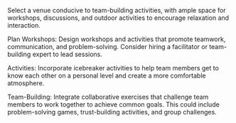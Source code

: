 Select a venue conducive to team-building activities, with ample space for workshops, discussions, and outdoor activities to encourage relaxation and interaction.

Plan Workshops: Design workshops and activities that promote teamwork, communication, and problem-solving. Consider hiring a facilitator or team-building expert to lead sessions.

Activities: Incorporate icebreaker activities to help team members get to know each other on a personal level and create a more comfortable atmosphere.

Team-Building: Integrate collaborative exercises that challenge team members to work together to achieve common goals. This could include problem-solving games, trust-building activities, and group challenges.
